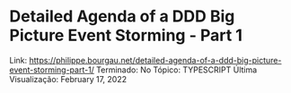 # Detailed Agenda of a DDD Big Picture Event Storming - Part 1

Link: https://philippe.bourgau.net/detailed-agenda-of-a-ddd-big-picture-event-storming-part-1/
Terminado: No
Tópico: TYPESCRIPT
Última Visualização: February 17, 2022